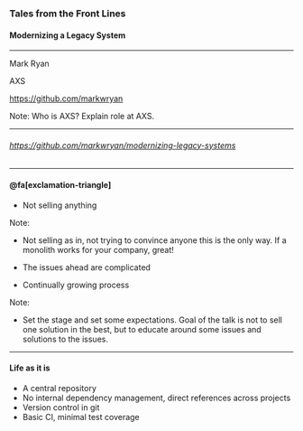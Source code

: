 ### Tales from the Front Lines
#### Modernizing a Legacy System


---

Mark Ryan

AXS

https://github.com/markwryan

Note:
Who is AXS? Explain role at AXS.

---

###### https://github.com/markwryan/modernizing-legacy-systems

---

#### @fa[exclamation-triangle]

* Not selling anything

Note:
* Not selling as in, not trying to convince anyone this is the only way. If a monolith works for your company, great!

* The issues ahead are complicated
* Continually growing process

Note:
* Set the stage and set some expectations. Goal of the talk is not to sell one solution in the best, but to educate around some issues and solutions to the issues.

---

#### Life as it is

* A central repository
* No internal dependency management, direct references across projects
* Version control in git
* Basic CI, minimal test coverage
